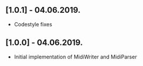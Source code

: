 ## [1.0.1] - 04.06.2019.

* Codestyle fixes

## [1.0.0] - 04.06.2019.

* Initial implementation of MidiWriter and MidiParser
